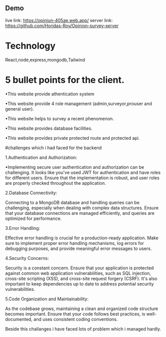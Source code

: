 

## Demo

live link: https://opiniun-405ae.web.app/
server link: https://github.com/Horidas-Roy/Opinion-survey-server

# Technology 
React,node,express,mongodb,Tailwind

# 5 bullet points for the client.


•This website provide athentication system


•This website provide 4 role management (admin,surveyor,prouser and general user).


•This website helps to survey a recent phenomenon.


•This website provides database facilities.



•This website provides private protected route and protected api.


#challenges which i had faced for the backend

1.Authentication and Authorization:

•Implementing secure user authentication and authorization can be challenging. It looks like you've used JWT for authentication and have roles for different users. Ensure that the implementation is robust, and user roles are properly checked throughout the application.

2.Database Connectivity:

Connecting to a MongoDB database and handling queries can be challenging, especially when dealing with complex data structures. Ensure that your database connections are managed efficiently, and queries are optimized for performance.

3.Error Handling:

Effective error handling is crucial for a production-ready application. Make sure to implement proper error handling mechanisms, log errors for debugging purposes, and provide meaningful error messages to users.

4.Security Concerns:

Security is a constant concern. Ensure that your application is protected against common web application vulnerabilities, such as SQL injection, cross-site scripting (XSS), and cross-site request forgery (CSRF). It's also important to keep dependencies up to date to address potential security vulnerabilities.

5.Code Organization and Maintainability:

As the codebase grows, maintaining a clean and organized code structure becomes important. Ensure that your code follows best practices, is well-documented, and uses consistent coding conventions.

Beside this challanges i have faced lots of problem which i managed hardly.

